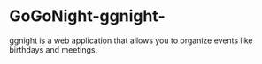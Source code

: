 # GoGoNight-ggnight-
ggnight is a web application that allows you to organize events like birthdays and meetings.
